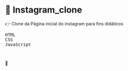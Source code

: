 # :camera_flash: Instagram_clone  



:point_right: Clone da Página inicial do instagram para fins didáticos



<kbd>HTML</kbd>  
<kbd>CSS</kbd>  
<kbd>JavaScript</kbd>  

&nbsp;
&nbsp;


:link: 
